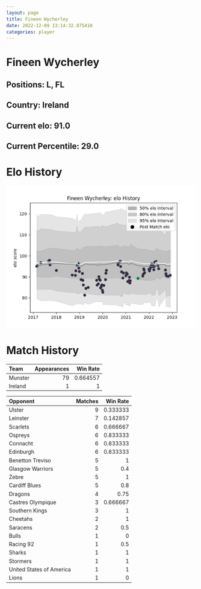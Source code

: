 ```yaml
---  
layout: page  
title: Fineen Wycherley  
date: 2022-12-09 13:14:32.875410  
categories: player  
---
```

# Fineen Wycherley

## Positions: L, FL

## Country: Ireland

## Current elo: 91.0

## Current Percentile: 29.0

# Elo History


![elo history](history_FineenWycherley.png)
# Match History


| Team    |   Appearances |   Win Rate |
|:--------|--------------:|-----------:|
| Munster |            79 |   0.664557 |
| Ireland |             1 |   1        |

| Opponent                 |   Matches |   Win Rate |
|:-------------------------|----------:|-----------:|
| Ulster                   |         9 |   0.333333 |
| Leinster                 |         7 |   0.142857 |
| Scarlets                 |         6 |   0.666667 |
| Ospreys                  |         6 |   0.833333 |
| Connacht                 |         6 |   0.833333 |
| Edinburgh                |         6 |   0.833333 |
| Benetton Treviso         |         5 |   1        |
| Glasgow Warriors         |         5 |   0.4      |
| Zebre                    |         5 |   1        |
| Cardiff Blues            |         5 |   0.8      |
| Dragons                  |         4 |   0.75     |
| Castres Olympique        |         3 |   0.666667 |
| Southern Kings           |         3 |   1        |
| Cheetahs                 |         2 |   1        |
| Saracens                 |         2 |   0.5      |
| Bulls                    |         1 |   0        |
| Racing 92                |         1 |   0.5      |
| Sharks                   |         1 |   1        |
| Stormers                 |         1 |   1        |
| United States of America |         1 |   1        |
| Lions                    |         1 |   0        |